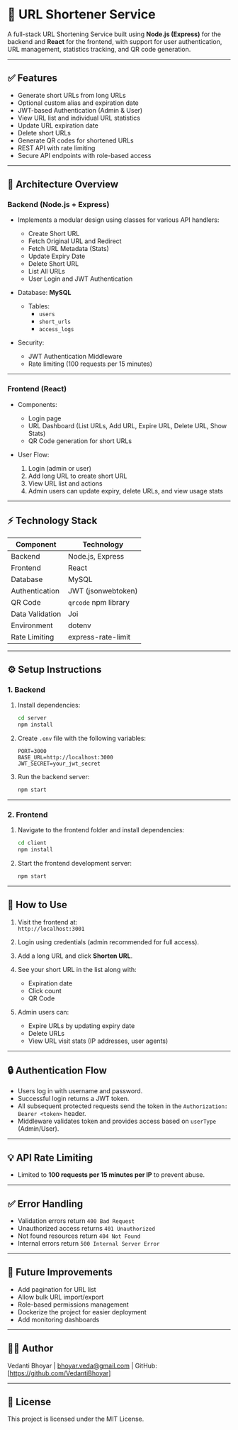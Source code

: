 # 🔗 URL Shortener Service

A full-stack URL Shortening Service built using **Node.js (Express)** for the backend and **React** for the frontend,
with support for user authentication, URL management, statistics tracking, and QR code generation.

---

## ✅ Features

- Generate short URLs from long URLs
- Optional custom alias and expiration date
- JWT-based Authentication (Admin & User)
- View URL list and individual URL statistics
- Update URL expiration date
- Delete short URLs
- Generate QR codes for shortened URLs
- REST API with rate limiting
- Secure API endpoints with role-based access

---

## 🧱 Architecture Overview

### Backend (Node.js + Express)

- Implements a modular design using classes for various API handlers:
    - Create Short URL
    - Fetch Original URL and Redirect
    - Fetch URL Metadata (Stats)
    - Update Expiry Date
    - Delete Short URL
    - List All URLs
    - User Login and JWT Authentication
  
- Database: **MySQL**
    - Tables:
        - `users`
        - `short_urls`
        - `access_logs`

- Security:
    - JWT Authentication Middleware
    - Rate limiting (100 requests per 15 minutes)

---

### Frontend (React)

- Components:
    - Login page
    - URL Dashboard (List URLs, Add URL, Expire URL, Delete URL, Show Stats)
    - QR Code generation for short URLs

- User Flow:
    1. Login (admin or user)
    2. Add long URL to create short URL
    3. View URL list and actions
    4. Admin users can update expiry, delete URLs, and view usage stats

---

## ⚡ Technology Stack

| Component      | Technology            |
|-------------- |-----------------------|
| Backend        | Node.js, Express      |
| Frontend       | React                 |
| Database      | MySQL                 |
| Authentication| JWT (jsonwebtoken)    |
| QR Code       | `qrcode` npm library  |
| Data Validation| Joi                   |
| Environment   | dotenv                |
| Rate Limiting | express-rate-limit    |

---

## ⚙️ Setup Instructions

### 1. Backend

1. Install dependencies:
     ```bash
    cd server
    npm install
    ```

2. Create `.env` file with the following variables:
    ```env
    PORT=3000
    BASE_URL=http://localhost:3000
    JWT_SECRET=your_jwt_secret
    ```
    
3. Run the backend server:
    ```bash
    npm start
    ```

---

### 2. Frontend

1. Navigate to the frontend folder and install dependencies:
     ```bash
    cd client
    npm install
    ```

2. Start the frontend development server:
    ```bash
    npm start
    ```

---

## 🚀 How to Use

1. Visit the frontend at:  
    `http://localhost:3001`

2. Login using credentials (admin recommended for full access).

3. Add a long URL and click **Shorten URL**.

4. See your short URL in the list along with:
    - Expiration date
    - Click count
    - QR Code

5. Admin users can:
    - Expire URLs by updating expiry date
    - Delete URLs
    - View URL visit stats (IP addresses, user agents)

---

## 🔒 Authentication Flow

- Users log in with username and password.
- Successful login returns a JWT token.
- All subsequent protected requests send the token in the `Authorization: Bearer <token>` header.
- Middleware validates token and provides access based on `userType` (Admin/User).

---

## 💡 API Rate Limiting

- Limited to **100 requests per 15 minutes per IP** to prevent abuse.

---

## ✅ Error Handling

- Validation errors return `400 Bad Request`
- Unauthorized access returns `401 Unauthorized`
- Not found resources return `404 Not Found`
- Internal errors return `500 Internal Server Error`

---

## 🧱 Future Improvements

- Add pagination for URL list
- Allow bulk URL import/export
- Role-based permissions management
- Dockerize the project for easier deployment
- Add monitoring dashboards

---

## 👩‍💻 Author

Vedanti Bhoyar | bhoyar.veda@gmail.com | GitHub: [https://github.com/VedantiBhoyar]

---

## 📄 License

This project is licensed under the MIT License.
